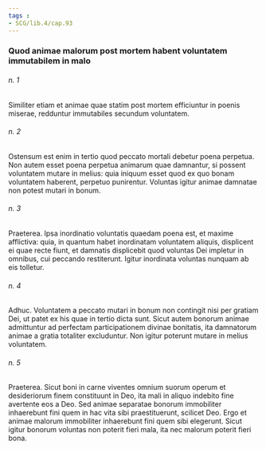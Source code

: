 ```yaml
---
tags : 
- SCG/lib.4/cap.93
---
```


### Quod animae malorum post mortem habent voluntatem immutabilem in malo

###### n. 1
Similiter etiam et animae quae statim post mortem efficiuntur in poenis miserae, redduntur immutabiles secundum voluntatem.

###### n. 2
Ostensum est enim in tertio quod peccato mortali debetur poena perpetua. Non autem esset poena perpetua animarum quae damnantur, si possent voluntatem mutare in melius: quia iniquum esset quod ex quo bonam voluntatem haberent, perpetuo punirentur. Voluntas igitur animae damnatae non potest mutari in bonum.

###### n. 3
Praeterea. Ipsa inordinatio voluntatis quaedam poena est, et maxime afflictiva: quia, in quantum habet inordinatam voluntatem aliquis, displicent ei quae recte fiunt, et damnatis displicebit quod voluntas Dei impletur in omnibus, cui peccando restiterunt. Igitur inordinata voluntas nunquam ab eis tolletur.

###### n. 4
Adhuc. Voluntatem a peccato mutari in bonum non contingit nisi per gratiam Dei, ut patet ex his quae in tertio dicta sunt. Sicut autem bonorum animae admittuntur ad perfectam participationem divinae bonitatis, ita damnatorum animae a gratia totaliter excluduntur. Non igitur poterunt mutare in melius voluntatem.

###### n. 5
Praeterea. Sicut boni in carne viventes omnium suorum operum et desideriorum finem constituunt in Deo, ita mali in aliquo indebito fine avertente eos a Deo. Sed animae separatae bonorum immobiliter inhaerebunt fini quem in hac vita sibi praestituerunt, scilicet Deo. Ergo et animae malorum immobiliter inhaerebunt fini quem sibi elegerunt. Sicut igitur bonorum voluntas non poterit fieri mala, ita nec malorum poterit fieri bona.

